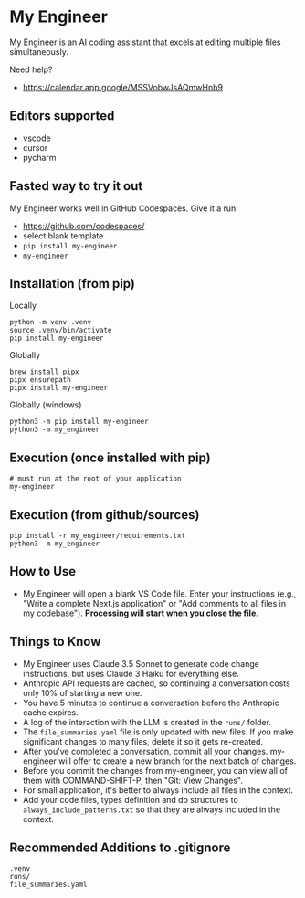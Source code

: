 # My Engineer

My Engineer is an AI coding assistant that excels at editing multiple files simultaneously.

Need help?
- https://calendar.app.google/MSSVobwJsAQmwHnb9

## Editors supported
- vscode
- cursor
- pycharm

## Fasted way to try it out
My Engineer works well in GitHub Codespaces. 
Give it a run: 
- https://github.com/codespaces/
- select blank template
- `pip install my-engineer`
- `my-engineer`

## Installation (from pip)
Locally
```
python -m venv .venv
source .venv/bin/activate
pip install my-engineer
```

Globally
```
brew install pipx
pipx ensurepath
pipx install my-engineer
```

Globally (windows)
```
python3 -m pip install my-engineer
python3 -m my_engineer
```

## Execution (once installed with pip)
```
# must run at the root of your application
my-engineer
```

## Execution (from github/sources)

```
pip install -r my_engineer/requirements.txt
python3 -m my_engineer
```



## How to Use
- My Engineer will open a blank VS Code file. Enter your instructions (e.g., "Write a complete Next.js application" or "Add comments to all files in my codebase"). **Processing will start when you close the file**.

## Things to Know
- My Engineer uses Claude 3.5 Sonnet to generate code change instructions, but uses Claude 3 Haiku for everything else.
- Anthropic API requests are cached, so continuing a conversation costs only 10% of starting a new one.
- You have 5 minutes to continue a conversation before the Anthropic cache expires.
- A log of the interaction with the LLM is created in the `runs/` folder.
- The `file_summaries.yaml` file is only updated with new files. If you make significant changes to many files, delete it so it gets re-created.
- After you've completed a conversation, commit all your changes. my-engineer will offer to create a new branch for the next batch of changes.
- Before you commit the changes from my-engineer, you can view all of them with COMMAND-SHIFT-P, then "Git: View Changes".
- For small application, it's better to always include all files in the context.
- Add your code files, types definition and db structures to `always_include_patterns.txt` so that they are always included in the context.


## Recommended Additions to .gitignore
```
.venv
runs/
file_summaries.yaml
```
